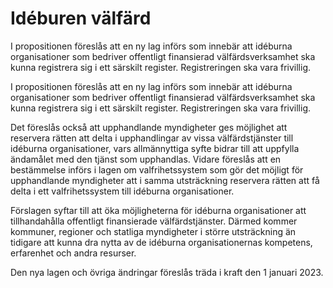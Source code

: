 # Idéburen välfärd

I propositionen föreslås att en ny lag införs som innebär att idéburna organisationer som bedriver offentligt finansierad välfärdsverksamhet ska kunna registrera sig i ett särskilt register. Registreringen ska vara frivillig.

I propositionen föreslås att en ny lag införs som innebär att idéburna organisationer som bedriver offentligt finansierad välfärdsverksamhet ska kunna registrera sig i ett särskilt register. Registreringen ska vara frivillig.

Det föreslås också att upphandlande myndigheter ges möjlighet att
reservera rätten att delta i upphandlingar av vissa välfärdstjänster till idéburna organisationer, vars allmännyttiga syfte bidrar till att uppfylla
ändamålet med den tjänst som upphandlas. Vidare föreslås att en bestämmelse införs i lagen om valfrihetssystem som gör det möjligt för upphandlande myndigheter att i samma utsträckning reservera rätten att få delta i ett valfrihetssystem till idéburna organisationer.

Förslagen syftar till att öka möjligheterna för idéburna organisationer att
tillhandahålla offentligt finansierade välfärdstjänster. Därmed kommer
kommuner, regioner och statliga myndigheter i större utsträckning än
tidigare att kunna dra nytta av de idéburna organisationernas kompetens, erfarenhet och andra resurser.

Den nya lagen och övriga ändringar föreslås träda i kraft den 1 januari
2023.
